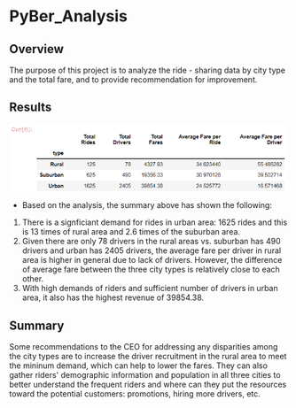 # PyBer_Analysis

## Overview
The purpose of this project is to analyze the ride - sharing data by city type and the total fare, and to provide recommendation for improvement. 

## Results
![PyBer_Summar](https://github.com/Krystal313/PyBer_Analysis/blob/078a92a2a9404764d618370e5d11f8a50bc51d4c/analysis/PyBer_Summary.png)

- Based on the analysis, the summary above has shown the following: 
1. There is a signficiant demand for rides in urban area: 1625 rides and this is 13 times of rural area and 2.6 times of the suburban area. 
2. Given there are only 78 drivers in the rural areas vs. suburban has 490 drivers and urban has 2405 drivers, the average fare per driver in rural area is higher in general due to lack of drivers. However, the difference of average fare between the three city types is relatively close to each other. 
3. With high demands of riders and sufficient number of drivers in urban area, it also has the highest revenue of 39854.38.


## Summary
Some recommendations to the CEO for addressing any disparities among the city types are to increase the driver recruitment in the rural area to meet the mininum demand, which can help to lower the fares. They can also gather riders' demographic information and population in all three cities to better understand the frequent riders and where can they put the resources toward the potential customers: promotions, hiring more drivers, etc.
